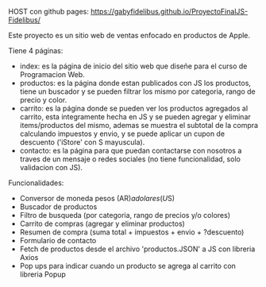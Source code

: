 HOST con github pages: https://gabyfidelibus.github.io/ProyectoFinalJS-Fidelibus/

Este proyecto es un sitio web de ventas enfocado en productos de Apple.

Tiene 4 páginas:
 * index: es la página de inicio del sitio web que diseñe para el curso de Programacion Web.
 * productos: es la página donde estan publicados con JS los productos, tiene un buscador y se pueden filtrar los mismo por categoria, rango de precio y color.
 * carrito: es la página donde se pueden ver los productos agregados al carrito, esta integramente hecha en JS y se pueden agregar y eliminar items/productos del mismo, ademas se muestra el subtotal de la compra calculando impuestos y envio, y se puede aplicar un cupon de descuento ('iStore' con S mayuscula).
 * contacto: es la página para que puedan contactarse con nosotros a traves de un mensaje o redes sociales (no tiene funcionalidad, solo validacion con JS). 

Funcionalidades:
 * Conversor de moneda pesos (AR$) a dolares (U$S)
 * Buscador de productos
 * Filtro de busqueda (por categoria, rango de precios y/o colores)
 * Carrito de compras (agregar y eliminar productos)
 * Resumen de compra (suma total + impuestos + envio + ?descuento)
 * Formulario de contacto
 * Fetch de productos desde el archivo 'productos.JSON' a JS con libreria Axios
 * Pop ups para indicar cuando un producto se agrega al carrito con libreria Popup
